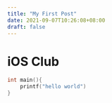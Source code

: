 ```yaml
---
title: "My First Post"
date: 2021-09-07T10:26:08+08:00
draft: false
---
```


<!--hugo server -D -->
<!--run in the internet -->

# iOS Club

```c
int main(){
    printf("hello world")
}
```
